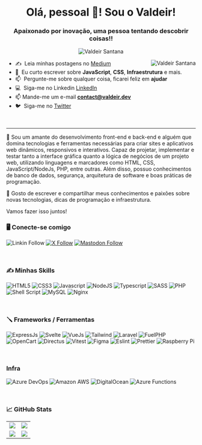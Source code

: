 <h1 align="center">Olá, pessoal 👋! Sou o Valdeir!</h1>
<h3 align="center">Apaixonado por inovação, uma pessoa tentando descobrir coisas!!</h3>

<p align="center"> <img src="https://komarev.com/ghpvc/?username=valdeirpsr&label=Profile%20views&color=0e75b6&style=flat-square" alt="Valdeir Santana" /> </p>
<a href="#valdeirpsr-title">
  <img src="https://github-readme-stats.vercel.app/api?username=valdeirpsr&show_icons=true&theme=react&count_private=true&include_all_commits=true" alt="Valdeir Santana" align="right" />
</a>

- :writing_hand: &nbsp;Leia minhas postagens no [Medium](https://medium.com/@valdeirpsr)
- :speech_balloon: &nbsp;Eu curto escrever sobre **JavaScript**, **CSS**, **Infraestrutura** e mais.
- :mailbox: &nbsp;Pergunte-me sobre qualquer coisa, ficarei feliz em **ajudar**
- :computer: &nbsp;Siga-me no Linkedin [LinkedIn](https://www.linkedin.com/in/valdeirpsr/)
- 📫 Mande-me um e-mail **contact@valdeir.dev**
- :bird: &nbsp;Siga-me no [Twitter](https://twitter.com/Barfi_31)


<br>

---------------

🚀 Sou um amante do desenvolvimento front-end e back-end e alguém que domina tecnologias e ferramentas necessárias para criar sites e aplicativos web dinâmicos, responsivos e interativos. Capaz de projetar, implementar e testar tanto a interface gráfica quanto a lógica de negócios de um projeto web, utilizando linguagens e marcadores como HTML, CSS, JavaScript/NodeJs, PHP, entre outras. Além disso, possuo conhecimentos de banco de dados, segurança, arquitetura de software e boas práticas de programação.

💛 Gosto de escrever e compartilhar meus conhecimentos e paixões sobre novas tecnologias, dicas de programação e infraestrutura.

Vamos fazer isso juntos!

### :desktop_computer: Conecte-se comigo

![Linkin Follow](https://img.shields.io/badge/LinkedIn-0077B5?style=for-the-badge&logo=linkedin&logoColor=white)
[![X Follow](https://img.shields.io/twitter/follow/valdeirpsr)](https://x.com/valdeirpsr)
[![Mastodon Follow](https://img.shields.io/mastodon/follow/110870608982301391)](https://mastodon.social/@valdeir)

&nbsp;
&nbsp;
&nbsp;

### ✍️ Minhas Skills

![HTML5](https://img.shields.io/badge/HTML5-E34F26?style=for-the-badge&logo=html5&logoColor=white)
![CSS3](https://img.shields.io/badge/CSS3-1572B6?style=for-the-badge&logo=css3&logoColor=white)
![Javascript](https://img.shields.io/badge/JavaScript-F7DF1E?style=for-the-badge&logo=javascript&logoColor=black)
![NodeJS](https://img.shields.io/badge/Node.js-43853D?style=for-the-badge&logo=node.js&logoColor=white)
![Typescript](https://img.shields.io/badge/TypeScript-007ACC?style=for-the-badge&logo=typescript&logoColor=white)
![SASS](https://img.shields.io/badge/Sass-CC6699?style=for-the-badge&logo=sass&logoColor=white)
![PHP](https://img.shields.io/badge/PHP-777BB4?style=for-the-badge&logo=php&logoColor=white)
![Shell Script](https://img.shields.io/badge/Shell_Script-121011?style=for-the-badge&logo=gnu-bash&logoColor=white)
![MySQL](https://img.shields.io/badge/MySQL-00000F?style=for-the-badge&logo=mysql&logoColor=white)
![Nginx](https://img.shields.io/badge/Nginx-626CD9?style=for-the-badge&logo=nginx&logoColor=white)

&nbsp;
&nbsp;
&nbsp;

### :screwdriver: Frameworks / Ferramentas

![ExpressJs](https://img.shields.io/badge/Express.js-404D59?style=for-the-badge)
![Svelte](https://img.shields.io/badge/Svelte-4A4A55?style=for-the-badge&logo=svelte&logoColor=FF3E00)
![VueJs](https://img.shields.io/badge/Vue.js-35495E?style=for-the-badge&logo=vue.js&logoColor=4FC08D)
![Tailwind](https://img.shields.io/badge/Tailwind_CSS-38B2AC?style=for-the-badge&logo=tailwind-css&logoColor=white)
![Laravel](https://img.shields.io/badge/Laravel-FF2D20?style=for-the-badge&logo=laravel&logoColor=white)
![FuelPHP](https://img.shields.io/badge/FuelPHP-000000?style=for-the-badge&logo=php&logoColor=white)
![OpenCart](https://img.shields.io/badge/OpenCart-02569B?style=for-the-badge&logo=openlayers&logoColor=white)
![Directus](https://img.shields.io/badge/Directus-6644ff?style=for-the-badge&logo=directus&logoColor=white)
![Vitest](https://img.shields.io/badge/Vitest-FEAA2D?style=for-the-badge&logo=vitest&logoColor=white)
![Figma](https://img.shields.io/badge/Figma-F24E1E?style=for-the-badge&logo=figma&logoColor=white)
![Eslint](https://img.shields.io/badge/eslint-3A33D1?style=for-the-badge&logo=eslint&logoColor=white)
![Prettier](https://img.shields.io/badge/prettier-1A2C34?style=for-the-badge&logo=prettier&logoColor=F7BA3E)
![Raspberry Pi](https://img.shields.io/badge/Raspberry%20Pi-A22846?style=for-the-badge&logo=Raspberry%20Pi&logoColor=white)

&nbsp;
&nbsp;
&nbsp;

### Infra

![Azure DevOps](https://img.shields.io/badge/Azure_DevOps-0078D7?style=for-the-badge&logo=azure-devops&logoColor=white)
![Amazon AWS](https://img.shields.io/badge/Amazon_AWS-FF9900?style=for-the-badge&logo=amazonaws&logoColor=white)
![DigitalOcean](https://img.shields.io/badge/Digital_Ocean-0080FF?style=for-the-badge&logo=DigitalOcean&logoColor=white)
![Azure Functions](https://img.shields.io/badge/Azure_Functions-0062AD?style=for-the-badge&logo=azure-functions&logoColor=white)

&nbsp;
&nbsp;
&nbsp;

### :chart_with_upwards_trend: GitHub Stats

<table>
  <tr>
    <td>
      <picture>
        <source
          srcset="https://github-readme-stats.vercel.app/api/top-langs?username=valdeirpsr&show_icons=true&locale=pt-br&layout=compact&theme=dark"
          media="(prefers-color-scheme: dark)"
        />
        <source
          srcset="https://github-readme-stats.vercel.app/api/top-langs?username=valdeirpsr&show_icons=true&locale=pt-br&layout=compact"
          media="(prefers-color-scheme: light), (prefers-color-scheme: no-preference)"
        />
        <img src="https://github-readme-stats.vercel.app/api/top-langs?username=valdeirpsr&show_icons=true&locale=pt-br&layout=compact" />
      </picture>
    </td>
    <td>
      <picture align="center">
        <source
          srcset="https://github-readme-stats.vercel.app/api?username=valdeirpsr&show_icons=true&locale=pt-br&theme=dark"
          media="(prefers-color-scheme: dark)"
        />
        <source
          srcset="https://github-readme-stats.vercel.app/api?username=valdeirpsr&show_icons=true&locale=pt-br"
          media="(prefers-color-scheme: light), (prefers-color-scheme: no-preference)"
        />
        <img src="https://github-readme-stats.vercel.app/api?username=valdeirpsr&show_icons=true&locale=pt-br" />
      </picture>
    </td>
  </tr>
  <tr>
    <td>
      <img src="https://github-readme-streak-stats.herokuapp.com/?user=valdeirpsr&show_icons=true" />
    </td>
    <td>
      <img src="https://github-profile-trophy.vercel.app/?username=valdeirpsr" />
    </td>
  </tr>
</table>

